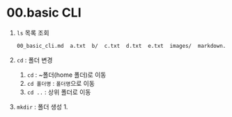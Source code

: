 # 00.basic CLI

1. `ls` 목록 조회

   ```bash
   00_basic_cli.md  a.txt  b/  c.txt  d.txt  e.txt  images/  markdown.md
   
   ```

2. `cd` : 폴더 변경

   1. `cd` : ~폴더(home 폴더)로 이동
   2. `cd 폴더명` : `폴더명`으로 이동
   3. `cd ..` : 상위 폴더로 이동

3. `mkdir` : 폴더 생성
   1. 